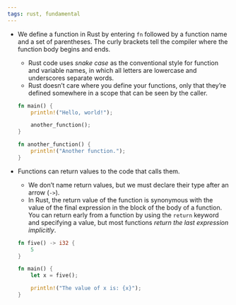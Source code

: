 ```yaml
---
tags: rust, fundamental
---
```


- We define a function in Rust by entering `fn` followed by a function name and a set of parentheses. The curly brackets tell the compiler where the function body begins and ends.
	- Rust code uses _snake case_ as the conventional style for function and variable names, in which all letters are lowercase and underscores separate words.
	- Rust doesn’t care where you define your functions, only that they’re defined somewhere in a scope that can be seen by the caller.
	```rust
	fn main() {
	    println!("Hello, world!");
	
	    another_function();
	}
	
	fn another_function() {
	    println!("Another function.");
	}
	```

- Functions can return values to the code that calls them.
	- We don’t name return values, but we must declare their type after an arrow (`->`). 
	- In Rust, the return value of the function is synonymous with the value of the final expression in the block of the body of a function. You can return early from a function by using the `return` keyword and specifying a value, but most functions *return the last expression implicitly*.
	```rust
	fn five() -> i32 {
	    5
	}
	
	fn main() {
	    let x = five();
	
	    println!("The value of x is: {x}");
	}
	```